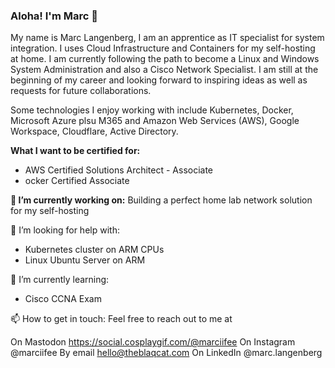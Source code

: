 ### Aloha! I'm Marc 👋
My name is Marc Langenberg, I am an apprentice as IT specialist for system integration. I uses Cloud Infrastructure and Containers for my self-hosting at home.
I am currently following the path to become a Linux and Windows System Administration and also a Cisco Network Specialist.
I am still at the beginning of my career and looking forward to inspiring ideas as well as requests for future collaborations.

Some technologies I enjoy working with include Kubernetes, Docker, Microsoft Azure plsu M365 and Amazon Web Services (AWS), Google Workspace, Cloudflare, Active Directory.

**What I want to be certified for:**
- AWS Certified Solutions Architect - Associate
- ocker Certified Associate

**🔭 I’m currently working on:**
Building a perfect home lab network solution for my self-hosting

🤔 I’m looking for help with:
- Kubernetes cluster on ARM CPUs
- Linux Ubuntu Server on ARM

🌱 I’m currently learning:
- Cisco CCNA Exam

📫 How to get in touch:
Feel free to reach out to me at

On Mastodon https://social.cosplaygif.com/@marciifee
On Instagram @marciifee
By email hello@theblaqcat.com
On LinkedIn @marc.langenberg

<!--
**marciifee/marciifee** is a ✨ _special_ ✨ repository because its `README.md` (this file) appears on your GitHub profile.

https://play-lh.googleusercontent.com/JvF15egOzNNj1pEjdurdThhiVASYjrBbBA7Qx5D2rRmOrzJeYxGpdb13o3K6Tuib7mw


- 🔭 I’m currently working on ...
- 🌱 I’m currently learning: ...
- 👯 I’m looking to collaborate on ...
- 🤔 I’m looking for help with ...
- 💬 Ask me about ...
- 📫 How to reach me: ...
- 😄 Pronouns: ...
- ⚡ Fun fact: ...
-->






